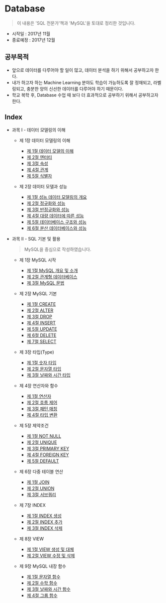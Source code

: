 # Database
> 이 내용은 'SQL 전문가'책과 'MySQL'을 토대로 정리한 것입니다.

  * 시작일 : 2017년 11월
  * 종료예정 : 2017년 12월

## 공부목적
  * 앞으로 데이터를 다루어야 할 일이 많고, 데이터 분석을 하기 위해서 공부하고자 한다.
  * 내가 하고자 하는 Machine Learning 분야도 학습이 가능하도록 잘 정재되고, 라벨링되고, 충분한 양의 신선한 데이터를 다루어야 하기 때문이다.
  * 학교 복학 후, Database 수업 때 보다 더 효과적으로 공부하기 위해서 공부하고자 한다.

## Index
  * 과목 Ⅰ - 데이터 모델링의 이해
    * 제 1장  데이터 모델링의 이해
      * [제 1절 데이터 모델의 이해](https://github.com/leedongminAI/Database/blob/master/%EA%B3%BC%EB%AA%A9%20%E2%85%A0%20-%20%EB%8D%B0%EC%9D%B4%ED%84%B0%20%EB%AA%A8%EB%8D%B8%EB%A7%81%EC%9D%98%20%EC%9D%B4%ED%95%B4/%EC%A0%9C%201%EC%9E%A5%20-%20%EB%8D%B0%EC%9D%B4%ED%84%B0%20%EB%AA%A8%EB%8D%B8%EB%A7%81%EC%9D%98%20%EC%9D%B4%ED%95%B4/1.%20%EB%8D%B0%EC%9D%B4%ED%84%B0%20%EB%AA%A8%EB%8D%B8%EB%A7%81%EC%9D%98%20%EC%9D%B4%ED%95%B4.md)
      * [제 2절 엔터티](https://github.com/leedongminAI/Database/blob/master/%EA%B3%BC%EB%AA%A9%20%E2%85%A0%20-%20%EB%8D%B0%EC%9D%B4%ED%84%B0%20%EB%AA%A8%EB%8D%B8%EB%A7%81%EC%9D%98%20%EC%9D%B4%ED%95%B4/%EC%A0%9C%201%EC%9E%A5%20-%20%EB%8D%B0%EC%9D%B4%ED%84%B0%20%EB%AA%A8%EB%8D%B8%EB%A7%81%EC%9D%98%20%EC%9D%B4%ED%95%B4/2.%20%EC%97%94%ED%84%B0%ED%8B%B0.md)
      * [제 3절 속성](https://github.com/leedongminAI/Database/blob/master/%EA%B3%BC%EB%AA%A9%20%E2%85%A0%20-%20%EB%8D%B0%EC%9D%B4%ED%84%B0%20%EB%AA%A8%EB%8D%B8%EB%A7%81%EC%9D%98%20%EC%9D%B4%ED%95%B4/%EC%A0%9C%201%EC%9E%A5%20-%20%EB%8D%B0%EC%9D%B4%ED%84%B0%20%EB%AA%A8%EB%8D%B8%EB%A7%81%EC%9D%98%20%EC%9D%B4%ED%95%B4/3.%20%EC%86%8D%EC%84%B1.md)
      * [제 4절 관계](https://github.com/leedongminAI/Database/blob/master/%EA%B3%BC%EB%AA%A9%20%E2%85%A0%20-%20%EB%8D%B0%EC%9D%B4%ED%84%B0%20%EB%AA%A8%EB%8D%B8%EB%A7%81%EC%9D%98%20%EC%9D%B4%ED%95%B4/%EC%A0%9C%201%EC%9E%A5%20-%20%EB%8D%B0%EC%9D%B4%ED%84%B0%20%EB%AA%A8%EB%8D%B8%EB%A7%81%EC%9D%98%20%EC%9D%B4%ED%95%B4/4.%20%EA%B4%80%EA%B3%84.md)
      * [제 5절 식별자](https://github.com/leedongminAI/Database/blob/master/%EA%B3%BC%EB%AA%A9%20%E2%85%A0%20-%20%EB%8D%B0%EC%9D%B4%ED%84%B0%20%EB%AA%A8%EB%8D%B8%EB%A7%81%EC%9D%98%20%EC%9D%B4%ED%95%B4/%EC%A0%9C%201%EC%9E%A5%20-%20%EB%8D%B0%EC%9D%B4%ED%84%B0%20%EB%AA%A8%EB%8D%B8%EB%A7%81%EC%9D%98%20%EC%9D%B4%ED%95%B4/5.%20%EC%8B%9D%EB%B3%84%EC%9E%90.md)

    * 제 2장  데이터 모델과 성능
      * [제 1절 성능 데이터 모델링의 개요](https://github.com/leedongminAI/Database/blob/master/%EA%B3%BC%EB%AA%A9%20%E2%85%A0%20-%20%EB%8D%B0%EC%9D%B4%ED%84%B0%20%EB%AA%A8%EB%8D%B8%EB%A7%81%EC%9D%98%20%EC%9D%B4%ED%95%B4/%EC%A0%9C%202%EC%9E%A5%20-%20%EB%8D%B0%EC%9D%B4%ED%84%B0%20%EB%AA%A8%EB%8D%B8%EA%B3%BC%20%EC%84%B1%EB%8A%A5/1.%20%EC%84%B1%EB%8A%A5%20%EB%8D%B0%EC%9D%B4%ED%84%B0%20%EB%AA%A8%EB%8D%B8%EB%A7%81%EC%9D%98%20%EA%B0%9C%EC%9A%94.md)
      * [제 2절 정규화와 성능](https://github.com/leedongminAI/Database/blob/master/%EA%B3%BC%EB%AA%A9%20%E2%85%A0%20-%20%EB%8D%B0%EC%9D%B4%ED%84%B0%20%EB%AA%A8%EB%8D%B8%EB%A7%81%EC%9D%98%20%EC%9D%B4%ED%95%B4/%EC%A0%9C%202%EC%9E%A5%20-%20%EB%8D%B0%EC%9D%B4%ED%84%B0%20%EB%AA%A8%EB%8D%B8%EA%B3%BC%20%EC%84%B1%EB%8A%A5/2.%20%EC%A0%95%EA%B7%9C%ED%99%94%EC%99%80%20%EC%84%B1%EB%8A%A5.md)
      * [제 3절 반정규화와 성능](https://github.com/leedongminAI/Database/blob/master/%EA%B3%BC%EB%AA%A9%20%E2%85%A0%20-%20%EB%8D%B0%EC%9D%B4%ED%84%B0%20%EB%AA%A8%EB%8D%B8%EB%A7%81%EC%9D%98%20%EC%9D%B4%ED%95%B4/%EC%A0%9C%202%EC%9E%A5%20-%20%EB%8D%B0%EC%9D%B4%ED%84%B0%20%EB%AA%A8%EB%8D%B8%EA%B3%BC%20%EC%84%B1%EB%8A%A5/3.%20%EB%B0%98%EC%A0%95%EA%B7%9C%ED%99%94%EC%99%80%20%EC%84%B1%EB%8A%A5.md)
      * [제 4절 대량 데이터에 따른 성능](https://github.com/leedongminAI/Database/blob/master/%EA%B3%BC%EB%AA%A9%20%E2%85%A0%20-%20%EB%8D%B0%EC%9D%B4%ED%84%B0%20%EB%AA%A8%EB%8D%B8%EB%A7%81%EC%9D%98%20%EC%9D%B4%ED%95%B4/%EC%A0%9C%202%EC%9E%A5%20-%20%EB%8D%B0%EC%9D%B4%ED%84%B0%20%EB%AA%A8%EB%8D%B8%EA%B3%BC%20%EC%84%B1%EB%8A%A5/4.%20%EB%8C%80%EB%9F%89%20%EB%8D%B0%EC%9D%B4%ED%84%B0%EC%97%90%20%EB%94%B0%EB%A5%B8%20%EC%84%B1%EB%8A%A5.md)
      * [제 5절 데이터베이스 구조와 성능](https://github.com/leedongminAI/Database/blob/master/%EA%B3%BC%EB%AA%A9%20%E2%85%A0%20-%20%EB%8D%B0%EC%9D%B4%ED%84%B0%20%EB%AA%A8%EB%8D%B8%EB%A7%81%EC%9D%98%20%EC%9D%B4%ED%95%B4/%EC%A0%9C%202%EC%9E%A5%20-%20%EB%8D%B0%EC%9D%B4%ED%84%B0%20%EB%AA%A8%EB%8D%B8%EA%B3%BC%20%EC%84%B1%EB%8A%A5/5.%20%EB%8D%B0%EC%9D%B4%ED%84%B0%EB%B2%A0%EC%9D%B4%EC%8A%A4%20%EA%B5%AC%EC%A1%B0%EC%99%80%20%EC%84%B1%EB%8A%A5.md)
      * [제 6절 분산 데이터베이스와 성능](https://github.com/leedongminAI/Database/blob/master/%EA%B3%BC%EB%AA%A9%20%E2%85%A0%20-%20%EB%8D%B0%EC%9D%B4%ED%84%B0%20%EB%AA%A8%EB%8D%B8%EB%A7%81%EC%9D%98%20%EC%9D%B4%ED%95%B4/%EC%A0%9C%202%EC%9E%A5%20-%20%EB%8D%B0%EC%9D%B4%ED%84%B0%20%EB%AA%A8%EB%8D%B8%EA%B3%BC%20%EC%84%B1%EB%8A%A5/6.%20%EB%B6%84%EC%82%B0%20%EB%8D%B0%EC%9D%B4%ED%84%B0%EB%B2%A0%EC%9D%B4%EC%8A%A4%EC%99%80%20%EC%84%B1%EB%8A%A5.md)

  * 과목 Ⅱ - SQL 기본 및 활용
    > MySQL을 중심으로 작성하였습니다.

    * 제 1장  MySQL 시작
      * [제 1절 MySQL 개요 및 소개](https://github.com/leedongminAI/Database/blob/master/%EA%B3%BC%EB%AA%A9%20%E2%85%A1%20-%20SQL%20%EA%B8%B0%EB%B3%B8%20%EB%B0%8F%20%ED%99%9C%EC%9A%A9/%EC%A0%9C%201%EC%9E%A5%20-%20MySQL%20%EC%8B%9C%EC%9E%91/1.%20MySQL%20%EA%B0%9C%EC%9A%94%20%EB%B0%8F%20%EC%86%8C%EA%B0%9C.md)
      * [제 2절 관계형 데이터베이스](https://github.com/leedongminAI/Database/blob/master/%EA%B3%BC%EB%AA%A9%20%E2%85%A1%20-%20SQL%20%EA%B8%B0%EB%B3%B8%20%EB%B0%8F%20%ED%99%9C%EC%9A%A9/%EC%A0%9C%201%EC%9E%A5%20-%20MySQL%20%EC%8B%9C%EC%9E%91/2.%20%EA%B4%80%EA%B3%84%ED%98%95%20%EB%8D%B0%EC%9D%B4%ED%84%B0%EB%B2%A0%EC%9D%B4%EC%8A%A4.md)
      * [제 3절 MySQL 문법](https://github.com/leedongminAI/Database/blob/master/%EA%B3%BC%EB%AA%A9%20%E2%85%A1%20-%20SQL%20%EA%B8%B0%EB%B3%B8%20%EB%B0%8F%20%ED%99%9C%EC%9A%A9/%EC%A0%9C%201%EC%9E%A5%20-%20MySQL%20%EC%8B%9C%EC%9E%91/3.%20MySQL%20%EB%AC%B8%EB%B2%95.md)

    * 제 2장  MySQL 기본
      * [제 1절 CREATE](https://github.com/leedongminAI/Database/blob/master/%EA%B3%BC%EB%AA%A9%20%E2%85%A1%20-%20SQL%20%EA%B8%B0%EB%B3%B8%20%EB%B0%8F%20%ED%99%9C%EC%9A%A9/%EC%A0%9C%202%EC%9E%A5%20-%20MySQL%20%EA%B8%B0%EB%B3%B8/1.%20CREATE.md)
      * [제 2절 ALTER](https://github.com/leedongminAI/Database/blob/master/%EA%B3%BC%EB%AA%A9%20%E2%85%A1%20-%20SQL%20%EA%B8%B0%EB%B3%B8%20%EB%B0%8F%20%ED%99%9C%EC%9A%A9/%EC%A0%9C%202%EC%9E%A5%20-%20MySQL%20%EA%B8%B0%EB%B3%B8/2.%20ALTER.md)
      * [제 3절 DROP](https://github.com/leedongminAI/Database/blob/master/%EA%B3%BC%EB%AA%A9%20%E2%85%A1%20-%20SQL%20%EA%B8%B0%EB%B3%B8%20%EB%B0%8F%20%ED%99%9C%EC%9A%A9/%EC%A0%9C%202%EC%9E%A5%20-%20MySQL%20%EA%B8%B0%EB%B3%B8/3.%20DROP.md)
      * [제 4절 INSERT](https://github.com/leedongminAI/Database/blob/master/%EA%B3%BC%EB%AA%A9%20%E2%85%A1%20-%20SQL%20%EA%B8%B0%EB%B3%B8%20%EB%B0%8F%20%ED%99%9C%EC%9A%A9/%EC%A0%9C%202%EC%9E%A5%20-%20MySQL%20%EA%B8%B0%EB%B3%B8/4.%20INSERT.md)
      * [제 5절 UPDATE](https://github.com/leedongminAI/Database/blob/master/%EA%B3%BC%EB%AA%A9%20%E2%85%A1%20-%20SQL%20%EA%B8%B0%EB%B3%B8%20%EB%B0%8F%20%ED%99%9C%EC%9A%A9/%EC%A0%9C%202%EC%9E%A5%20-%20MySQL%20%EA%B8%B0%EB%B3%B8/5.%20UPDATE.md)
      * [제 6절 DELETE](https://github.com/leedongminAI/Database/blob/master/%EA%B3%BC%EB%AA%A9%20%E2%85%A1%20-%20SQL%20%EA%B8%B0%EB%B3%B8%20%EB%B0%8F%20%ED%99%9C%EC%9A%A9/%EC%A0%9C%202%EC%9E%A5%20-%20MySQL%20%EA%B8%B0%EB%B3%B8/6.%20DELETE.md)
      * [제 7절 SELECT](https://github.com/leedongminAI/Database/blob/master/%EA%B3%BC%EB%AA%A9%20%E2%85%A1%20-%20SQL%20%EA%B8%B0%EB%B3%B8%20%EB%B0%8F%20%ED%99%9C%EC%9A%A9/%EC%A0%9C%202%EC%9E%A5%20-%20MySQL%20%EA%B8%B0%EB%B3%B8/7.%20SELECT.md)

    * 제 3장  타입(Type)
      * [제 1절 숫자 타입]()
      * [제 2절 문자열 타입](https://github.com/leedongminAI/Database/blob/master/%EA%B3%BC%EB%AA%A9%20%E2%85%A1%20-%20SQL%20%EA%B8%B0%EB%B3%B8%20%EB%B0%8F%20%ED%99%9C%EC%9A%A9/%EC%A0%9C%203%EC%9E%A5%20-%20%ED%83%80%EC%9E%85(Type)/2.%20%EB%AC%B8%EC%9E%90%EC%97%B4%20%ED%83%80%EC%9E%85.md)
      * [제 3절 날짜와 시간 타입](https://github.com/leedongminAI/Database/blob/master/%EA%B3%BC%EB%AA%A9%20%E2%85%A1%20-%20SQL%20%EA%B8%B0%EB%B3%B8%20%EB%B0%8F%20%ED%99%9C%EC%9A%A9/%EC%A0%9C%203%EC%9E%A5%20-%20%ED%83%80%EC%9E%85(Type)/3.%20%EB%82%A0%EC%A7%9C%EC%99%80%20%EC%8B%9C%EA%B0%84%20%ED%83%80%EC%9E%85.md)

    * 제 4장  연산자와 함수
      * [제 1절 연산자](https://github.com/leedongminAI/Database/blob/master/%EA%B3%BC%EB%AA%A9%20%E2%85%A1%20-%20SQL%20%EA%B8%B0%EB%B3%B8%20%EB%B0%8F%20%ED%99%9C%EC%9A%A9/%EC%A0%9C%204%EC%9E%A5%20-%20%EC%97%B0%EC%82%B0%EC%9E%90%EC%99%80%20%ED%95%A8%EC%88%98/1.%20%EC%97%B0%EC%82%B0%EC%9E%90.md)
      * [제 2절 흐름 제어](https://github.com/leedongminAI/Database/blob/master/%EA%B3%BC%EB%AA%A9%20%E2%85%A1%20-%20SQL%20%EA%B8%B0%EB%B3%B8%20%EB%B0%8F%20%ED%99%9C%EC%9A%A9/%EC%A0%9C%204%EC%9E%A5%20-%20%EC%97%B0%EC%82%B0%EC%9E%90%EC%99%80%20%ED%95%A8%EC%88%98/2.%20%ED%9D%90%EB%A6%84%20%EC%A0%9C%EC%96%B4.md)
      * [제 3절 패턴 매칭](https://github.com/leedongminAI/Database/blob/master/%EA%B3%BC%EB%AA%A9%20%E2%85%A1%20-%20SQL%20%EA%B8%B0%EB%B3%B8%20%EB%B0%8F%20%ED%99%9C%EC%9A%A9/%EC%A0%9C%204%EC%9E%A5%20-%20%EC%97%B0%EC%82%B0%EC%9E%90%EC%99%80%20%ED%95%A8%EC%88%98/3.%20%ED%8C%A8%ED%84%B4%20%EB%A7%A4%EC%B9%AD.md)
      * [제 4절 타입 변환](https://github.com/leedongminAI/Database/blob/master/%EA%B3%BC%EB%AA%A9%20%E2%85%A1%20-%20SQL%20%EA%B8%B0%EB%B3%B8%20%EB%B0%8F%20%ED%99%9C%EC%9A%A9/%EC%A0%9C%204%EC%9E%A5%20-%20%EC%97%B0%EC%82%B0%EC%9E%90%EC%99%80%20%ED%95%A8%EC%88%98/4.%20%ED%83%80%EC%9E%85%20%EB%B3%80%ED%99%98.md)

    * 제 5장  제약조건
      * [제 1절 NOT NULL]()
      * [제 2절 UNIQUE]()
      * [제 3절 PRIMARY KEY]()
      * [제 4절 FOREIGN KEY]()
      * [제 5절 DEFAULT]()

    * 제 6장  다중 테이블 연산
      * [제 1절 JOIN]()
      * [제 2절 UNION]()
      * [제 3절 서브쿼리]()

    * 제 7장  INDEX
      * [제 1절 INDEX 생성]()
      * [제 2절 INDEX 추가]()
      * [제 3절 INDEX 삭제]()

    * 제 8장  VIEW
      * [제 1절 VIEW 생성 및 대체]()
      * [제 2절 VIEW 수정 및 삭제]()

    * 제 9장  MySQL 내장 함수
      * [제 1절 문자열 함수]()
      * [제 2절 수학 함수]()
      * [제 3절 날짜와 시간 함수]()
      * [제 4절 그룹 함수]()
